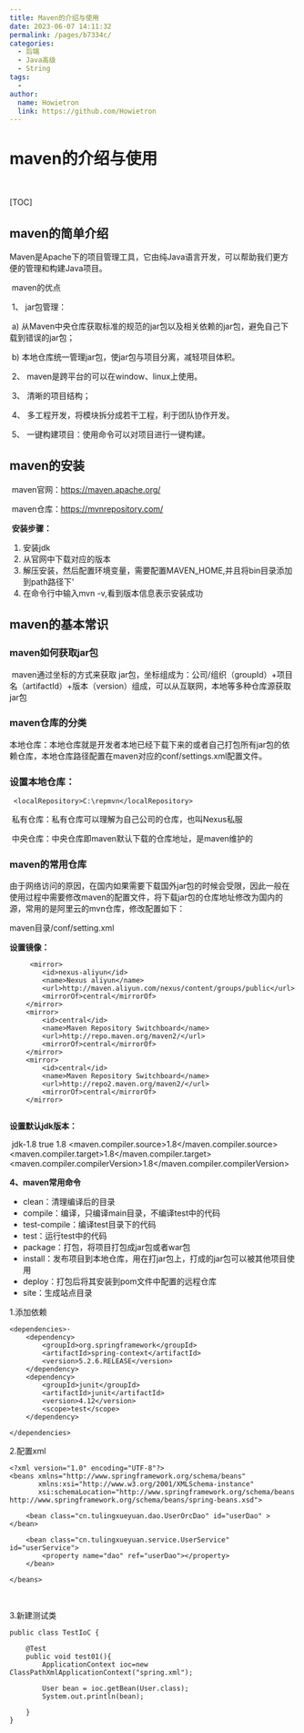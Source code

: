 ```yaml
---
title: Maven的介绍与使用
date: 2023-06-07 14:11:32
permalink: /pages/b7334c/
categories:
  - 后端
  - Java高级
  - String
tags:
  - 
author: 
  name: Howietron
  link: https://github.com/Howietron
---
```


# **maven的介绍与使用**

​       

[TOC]

## maven的简单介绍

​		Maven是Apache下的项目管理工具，它由纯Java语言开发，可以帮助我们更方便的管理和构建Java项目。

​		maven的优点

​		1、  jar包管理：

​			a)   从Maven中央仓库获取标准的规范的jar包以及相关依赖的jar包，避免自己下载到错误的jar包；

​			b)   本地仓库统一管理jar包，使jar包与项目分离，减轻项目体积。

​		2、  maven是跨平台的可以在window、linux上使用。

​		3、  清晰的项目结构； 


​		4、  多工程开发，将模块拆分成若干工程，利于团队协作开发。

​		5、  一键构建项目：使用命令可以对项目进行一键构建。

## maven的安装

​	maven官网：https://maven.apache.org/

​	maven仓库：https://mvnrepository.com/

​	**安装步骤：**

1. 安装jdk
2. 从官网中下载对应的版本
3. 解压安装，然后配置环境变量，需要配置MAVEN_HOME,并且将bin目录添加到path路径下'
4. 在命令行中输入mvn -v,看到版本信息表示安装成功



## maven的基本常识

### maven如何获取jar包

​		maven通过坐标的方式来获取 jar包，坐标组成为：公司/组织（groupId）+项目名（artifactId）+版本（version）组成，可以从互联网，本地等多种仓库源获取jar包

### maven仓库的分类

​		本地仓库：本地仓库就是开发者本地已经下载下来的或者自己打包所有jar包的依赖仓库，本地仓库路径配置在maven对应的conf/settings.xml配置文件。

### 设置本地仓库：

```
 <localRepository>C:\repmvn</localRepository>
```

​		私有仓库：私有仓库可以理解为自己公司的仓库，也叫Nexus私服

​		中央仓库：中央仓库即maven默认下载的仓库地址，是maven维护的

### maven的常用仓库

​		由于网络访问的原因，在国内如果需要下载国外jar包的时候会受限，因此一般在使用过程中需要修改maven的配置文件，将下载jar包的仓库地址修改为国内的源，常用的是阿里云的mvn仓库，修改配置如下：

maven目录/conf/setting.xml

**设置镜像：**

```
     <mirror>
        <id>nexus-aliyun</id>
        <name>Nexus aliyun</name>
        <url>http://maven.aliyun.com/nexus/content/groups/public</url>
        <mirrorOf>central</mirrorOf>
    </mirror> 
    <mirror>
        <id>central</id>
        <name>Maven Repository Switchboard</name>
        <url>http://repo.maven.org/maven2/</url>
        <mirrorOf>central</mirrorOf>
    </mirror>
    <mirror>
        <id>central</id>
        <name>Maven Repository Switchboard</name>
        <url>http://repo2.maven.org/maven2/</url>
        <mirrorOf>central</mirrorOf>
    </mirror>
    
```

**设置默认jdk版本：**

​                 <!--修改默认jdk编译版本，默认jdk1.5-->    <profile>    <id>jdk-1.8</id>     <activation>          <activeByDefault>true</activeByDefault>          <jdk>1.8</jdk>      </activation> <properties> <maven.compiler.source>1.8</maven.compiler.source> <maven.compiler.target>1.8</maven.compiler.target> <maven.compiler.compilerVersion>1.8</maven.compiler.compilerVersion> </properties> </profile>              

**4、maven常用命令**

- clean：清理编译后的目录 
- compile：编译，只编译main目录，不编译test中的代码
- test-compile：编译test目录下的代码
- test：运行test中的代码
- package：打包，将项目打包成jar包或者war包
- install：发布项目到本地仓库，用在打jar包上，打成的jar包可以被其他项目使用
- deploy：打包后将其安装到pom文件中配置的远程仓库
- site：生成站点目录

1.添加依赖

```
<dependencies>·
    <dependency>
        <groupId>org.springframework</groupId>
        <artifactId>spring-context</artifactId>
        <version>5.2.6.RELEASE</version>
    </dependency>
    <dependency>
        <groupId>junit</groupId>
        <artifactId>junit</artifactId>
        <version>4.12</version>
        <scope>test</scope>
    </dependency>

</dependencies>
```

2.配置xml      

```
<?xml version="1.0" encoding="UTF-8"?>
<beans xmlns="http://www.springframework.org/schema/beans"
       xmlns:xsi="http://www.w3.org/2001/XMLSchema-instance"
       xsi:schemaLocation="http://www.springframework.org/schema/beans http://www.springframework.org/schema/beans/spring-beans.xsd">

    <bean class="cn.tulingxueyuan.dao.UserOrcDao" id="userDao" ></bean>

    <bean class="cn.tulingxueyuan.service.UserService" id="userService">
        <property name="dao" ref="userDao"></property>
    </bean>

</beans>
```

​                             

3.新建测试类

```
public class TestIoC {

    @Test
    public void test01(){
        ApplicationContext ioc=new ClassPathXmlApplicationContext("spring.xml");

        User bean = ioc.getBean(User.class);
        System.out.println(bean);

    }
}
```

